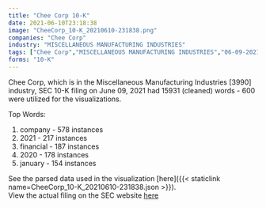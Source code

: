 ```yaml
---
title: "Chee Corp 10-K"
date: 2021-06-10T23:18:38
image: "CheeCorp_10-K_20210610-231838.png"
companies: "Chee Corp"
industry: "MISCELLANEOUS MANUFACTURING INDUSTRIES"
tags: ["Chee Corp","MISCELLANEOUS MANUFACTURING INDUSTRIES","06-09-2021","10-K"]
forms: "10-K"
---
```

Chee Corp, which is in the Miscellaneous Manufacturing Industries [3990] industry, SEC 10-K filing on June 09, 2021 had 15931 (cleaned) words - 600 were utilized for the visualizations.

Top Words:
1. company - 578 instances
2. 2021 - 217 instances
3. financial - 187 instances
4. 2020 - 178 instances
5. january - 154 instances


See the parsed data used in the visualization [here]({{< staticlink name=CheeCorp_10-K_20210610-231838.json >}}).  
View the actual filing on the SEC website [here](https://www.sec.gov/Archives/edgar/data/1696898/0001199835-21-000353.txt)